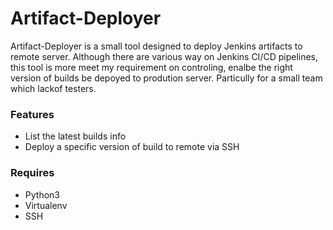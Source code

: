 # Artifact-Deployer

Artifact-Deployer is a small tool designed to deploy Jenkins artifacts to remote server. Although there are various way on Jenkins CI/CD pipelines, this tool is more meet my requirement on controling, enalbe the right version of builds be depoyed to prodution server. Particully for a small team which lackof testers.

### Features
* List the latest builds info
* Deploy a specific version of build to remote via SSH

### Requires
* Python3
* Virtualenv
* SSH

